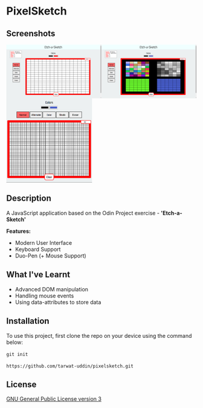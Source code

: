 # PixelSketch

## Screenshots

<img src="./public/images/screenshots/screenshots-0.png" width="50%" align="left" />
<img src="./public/images/screenshots/screenshots-1.png" width="50%" align="left" /> 
<img src="./public/images/screenshots/screenshots-2.png" width="45%" align="center" />

## Description

A JavaScript application based on the Odin Project exercise - **'Etch-a-Sketch'**

**Features:**

- Modern User Interface
- Keyboard Support
- Duo-Pen (+ Mouse Support)

## What I've Learnt

- Advanced DOM manipulation
- Handling mouse events
- Using data-attributes to store data

## Installation

To use this project, first clone the repo on your device using the command below:

`git init`

`https://github.com/tarwat-uddin/pixelsketch.git`

## License

[GNU General Public License version 3](https://opensource.org/licenses/GPL-3.0)
